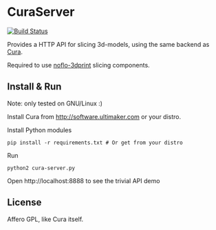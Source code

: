 CuraServer
===========
[![Build Status](https://travis-ci.org/jonnor/CuraServer.png?branch=master)](https://travis-ci.org/jonnor/CuraServer)

Provides a HTTP API for slicing 3d-models, using the same backend as [Cura](http://github.com/daid/Cura).

Required to use [noflo-3dprint](http://github.com/jonnor/noflo-3dprint) slicing components.

Install & Run
--------
Note: only tested on GNU/Linux :)

Install Cura from http://software.ultimaker.com or your distro.

Install Python modules

    pip install -r requirements.txt # Or get from your distro

Run

    python2 cura-server.py

Open http://localhost:8888 to see the trivial API demo

License
-------
Affero GPL, like Cura itself.
